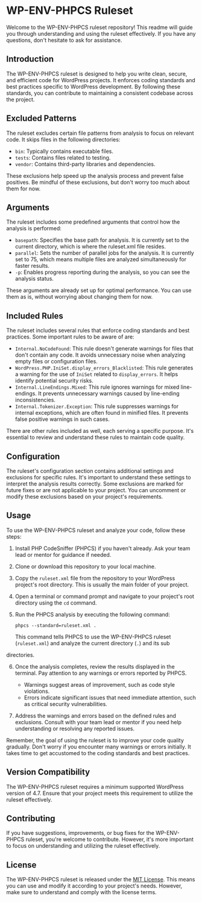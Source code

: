 # WP-ENV-PHPCS Ruleset

Welcome to the WP-ENV-PHPCS ruleset repository! This readme will guide you through understanding and using the ruleset effectively. If you have any questions, don't hesitate to ask for assistance.

## Introduction

The WP-ENV-PHPCS ruleset is designed to help you write clean, secure, and efficient code for WordPress projects. It enforces coding standards and best practices specific to WordPress development. By following these standards, you can contribute to maintaining a consistent codebase across the project.

## Excluded Patterns

The ruleset excludes certain file patterns from analysis to focus on relevant code. It skips files in the following directories:

- `bin`: Typically contains executable files.
- `tests`: Contains files related to testing.
- `vendor`: Contains third-party libraries and dependencies.

These exclusions help speed up the analysis process and prevent false positives. Be mindful of these exclusions, but don't worry too much about them for now.

## Arguments

The ruleset includes some predefined arguments that control how the analysis is performed:

- `basepath`: Specifies the base path for analysis. It is currently set to the current directory, which is where the ruleset.xml file resides.
- `parallel`: Sets the number of parallel jobs for the analysis. It is currently set to 75, which means multiple files are analyzed simultaneously for faster results.
- `-p`: Enables progress reporting during the analysis, so you can see the analysis status.

These arguments are already set up for optimal performance. You can use them as is, without worrying about changing them for now.

## Included Rules

The ruleset includes several rules that enforce coding standards and best practices. Some important rules to be aware of are:

- `Internal.NoCodeFound`: This rule doesn't generate warnings for files that don't contain any code. It avoids unnecessary noise when analyzing empty files or configuration files.
- `WordPress.PHP.IniSet.display_errors_Blacklisted`: This rule generates a warning for the use of `IniSet` related to `display_errors`. It helps identify potential security risks.
- `Internal.LineEndings.Mixed`: This rule ignores warnings for mixed line-endings. It prevents unnecessary warnings caused by line-ending inconsistencies.
- `Internal.Tokenizer.Exception`: This rule suppresses warnings for internal exceptions, which are often found in minified files. It prevents false positive warnings in such cases.

There are other rules included as well, each serving a specific purpose. It's essential to review and understand these rules to maintain code quality.

## Configuration

The ruleset's configuration section contains additional settings and exclusions for specific rules. It's important to understand these settings to interpret the analysis results correctly. Some exclusions are marked for future fixes or are not applicable to your project. You can uncomment or modify these exclusions based on your project's requirements.

## Usage

To use the WP-ENV-PHPCS ruleset and analyze your code, follow these steps:

1. Install PHP CodeSniffer (PHPCS) if you haven't already. Ask your team lead or mentor for guidance if needed.
2. Clone or download this repository to your local machine.
3. Copy the `ruleset.xml` file from the repository to your WordPress project's root directory. This is usually the main folder of your project.
4. Open a terminal or command prompt and navigate to your project's root directory using the `cd` command.
5. Run the PHPCS analysis by executing the following command:

   ```
   phpcs --standard=ruleset.xml .
   ```

   This command tells PHPCS to use the WP-ENV-PHPCS ruleset (`ruleset.xml`) and analyze the current directory (`.`) and its sub

directories.

6. Once the analysis completes, review the results displayed in the terminal. Pay attention to any warnings or errors reported by PHPCS.

   - Warnings suggest areas of improvement, such as code style violations.
   - Errors indicate significant issues that need immediate attention, such as critical security vulnerabilities.

7. Address the warnings and errors based on the defined rules and exclusions. Consult with your team lead or mentor if you need help understanding or resolving any reported issues.

Remember, the goal of using the ruleset is to improve your code quality gradually. Don't worry if you encounter many warnings or errors initially. It takes time to get accustomed to the coding standards and best practices.

## Version Compatibility

The WP-ENV-PHPCS ruleset requires a minimum supported WordPress version of 4.7. Ensure that your project meets this requirement to utilize the ruleset effectively.

## Contributing

If you have suggestions, improvements, or bug fixes for the WP-ENV-PHPCS ruleset, you're welcome to contribute. However, it's more important to focus on understanding and utilizing the ruleset effectively.

## License

The WP-ENV-PHPCS ruleset is released under the [MIT License](LICENSE). This means you can use and modify it according to your project's needs. However, make sure to understand and comply with the license terms.
